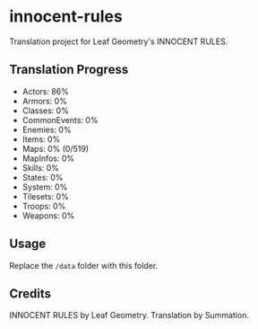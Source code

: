 # innocent-rules
Translation project for Leaf Geometry's INNOCENT RULES.

## Translation Progress
- Actors: 86%
- Armors: 0%
- Classes: 0%
- CommonEvents: 0%
- Enemies: 0%
- Items: 0%
- Maps: 0% (0/519)
- MapInfos: 0%
- Skills: 0%
- States: 0%
- System: 0%
- Tilesets: 0%
- Troops: 0%
- Weapons: 0%

## Usage
Replace the `/data` folder with this folder.

## Credits
INNOCENT RULES by Leaf Geometry.
Translation by Summation.
